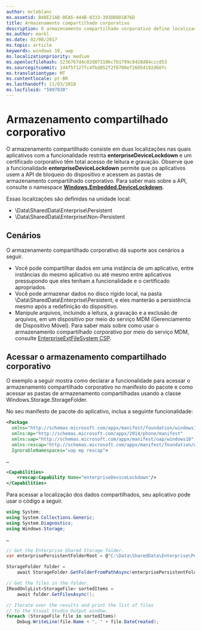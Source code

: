 ```yaml
---
author: mcleblanc
ms.assetid: B48E21AB-0EA5-444B-8333-393DD8D1B76D
title: Armazenamento compartilhado corporativo
description: O armazenamento compartilhado corporativo define localizações de dados locais para aplicativos de linha de negócios para compartilhar dados.
ms.author: markl
ms.date: 02/08/2017
ms.topic: article
keywords: windows 10, uwp
ms.localizationpriority: medium
ms.openlocfilehash: 5236767d4c02d873106c7b1799c8428d84cccd53
ms.sourcegitcommit: 144f5f127fc4fbd852f2f6780ef26054192d68fc
ms.translationtype: MT
ms.contentlocale: pt-BR
ms.lasthandoff: 11/03/2018
ms.locfileid: "5997030"
---
```

# <a name="enterprise-shared-storage"></a>Armazenamento compartilhado corporativo

O armazenamento compartilhado consiste em duas localizações nas quais aplicativos com a funcionalidade restrita **enterpriseDeviceLockdown** e um certificado corporativo têm total acesso de leitura e gravação. Observe que a funcionalidade **enterpriseDeviceLockdown** permite que os aplicativos usem a API de bloqueio do dispositivo e acessem as pastas de armazenamento compartilhado corporativo. Para saber mais sobre a API, consulte o namespace [**Windows.Embedded.DeviceLockdown**](http://go.microsoft.com/fwlink/?LinkId=699331).  

Essas localizações são definidas na unidade local:
- \Data\SharedData\Enterprise\Persistent
- \Data\SharedData\Enterprise\Non-Persistent

## <a name="scenarios"></a>Cenários

O armazenamento compartilhado corporativo dá suporte aos cenários a seguir.

- Você pode compartilhar dados em uma instância de um aplicativo, entre instâncias do mesmo aplicativo ou até mesmo entre aplicativos pressupondo que eles tenham a funcionalidade e o certificado apropriados.
- Você pode armazenar dados no disco rígido local, na pasta \Data\SharedData\Enterprise\Persistent, e eles manterão a persistência mesmo após a redefinição do dispositivo.
- Manipule arquivos, incluindo a leitura, a gravação e a exclusão de arquivos, em um dispositivo por meio do serviço MDM (Gerenciamento de Dispositivo Móvel). Para saber mais sobre como usar o armazenamento compartilhado corporativo por meio do serviço MDM, consulte [EnterpriseExtFileSystem CSP](http://go.microsoft.com/fwlink/?LinkId=699333).

## <a name="access-enterprise-shared-storage"></a>Acessar o armazenamento compartilhado corporativo

O exemplo a seguir mostra como declarar a funcionalidade para acessar o armazenamento compartilhado corporativo no manifesto do pacote e como acessar as pastas de armazenamento compartilhadas usando a classe Windows.Storage.StorageFolder.

No seu manifesto de pacote do aplicativo, inclua a seguinte funcionalidade:

```xml
<Package
  xmlns="http://schemas.microsoft.com/appx/manifest/foundation/windows10"
  xmlns:mp="http://schemas.microsoft.com/appx/2014/phone/manifest"
  xmlns:uap="http://schemas.microsoft.com/appx/manifest/uap/windows10"
  xmlns:rescap="http://schemas.microsoft.com/appx/manifest/foundation/windows10/restrictedcapabilities"
  IgnorableNamespaces="uap mp rescap">

…

<Capabilities>
    <rescap:Capability Name="enterpriseDeviceLockdown"/>
</Capabilities>
```

Para acessar a localização dos dados compartilhados, seu aplicativo pode usar o código a seguir.

```csharp
using System;
using System.Collections.Generic;
using System.Diagnostics;
using Windows.Storage;

…

// Get the Enterprise Shared Storage folder.
var enterprisePersistentFolderRoot = @"C:\Data\SharedData\Enterprise\Persistent";

StorageFolder folder =
    await StorageFolder.GetFolderFromPathAsync(enterprisePersistentFolderRoot);

// Get the files in the folder.
IReadOnlyList<StorageFile> sortedItems =
    await folder.GetFilesAsync();

// Iterate over the results and print the list of files
// to the Visual Studio Output window.
foreach (StorageFile file in sortedItems)
    Debug.WriteLine(file.Name + ", " + file.DateCreated);
```

